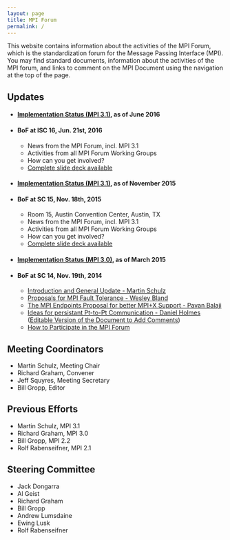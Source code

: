 ```yaml
---
layout: page
title: MPI Forum
permalink: /
---
```


This website contains information about the activities of the MPI Forum, which is the standardization forum for the Message Passing Interface (MPI).
You may find standard documents, information about the activities of the MPI forum, and links to comment on the MPI Document using the navigation at the top of the page.

## Updates

* #### [Implementation Status (MPI 3.1)](mpi31-impl-status-Jun16.pdf), as of June 2016

* #### BoF at ISC 16, Jun. 21st, 2016

    *   News from the MPI Forum, incl. MPI 3.1
    *   Activities from all MPI Forum Working Groups
    *   How can you get involved?
    *   [Complete slide deck available](2016-06-iscbof.pdf)

* #### [Implementation Status (MPI 3.1)](mpi31-impl-status-Nov15.pdf), as of November 2015

* #### BoF at SC 15, Nov. 18th, 2015

    *   Room 15, Austin Convention Center, Austin, TX
    *   News from the MPI Forum, incl. MPI 3.1
    *   Activities from all MPI Forum Working Groups
    *   How can you get involved?
    *   [Complete slide deck available](2015-11-scbof.pdf)

* #### [Implementation Status (MPI 3.0)](mpi3-impl-status-Mar15.pdf), as of March 2015

* #### BoF at SC 14, Nov. 19th, 2014

    *   [Introduction and General Update - Martin Schulz](2014-11-scbof-intro.pdf)
    *   [Proposals for MPI Fault Tolerance - Wesley Bland](2014-11-scbof-ft.pdf)
    *   [The MPI Endpoints Proposal for better MPI+X Support - Pavan Balaji](2014-11-scbof-hybrid.pdf)
    *   [Ideas for persistant Pt-to-Pt Communication - Daniel Holmes](2014-11-scbof-p2p.pdf)
        ([Editable Version of the Document to Add Comments](https://docs.google.com/presentation/d/1EPcklG0PMFQCAbu5F1qmcyeWPdsJf4xKr8JOhs1OcVA/edit?usp=sharing))
    *   [How to Participate in the MPI Forum](2014-11-scbof-join.pdf)

## Meeting Coordinators

*   Martin Schulz, Meeting Chair
*   Richard Graham, Convener
*   Jeff Squyres, Meeting Secretary
*   Bill Gropp, Editor

## Previous Efforts

*   Martin Schulz, MPI 3.1
*   Richard Graham, MPI 3.0
*   Bill Gropp, MPI 2.2
*   Rolf Rabenseifner, MPI 2.1

## Steering Committee

*   Jack Dongarra
*   Al Geist
*   Richard Graham
*   Bill Gropp
*   Andrew Lumsdaine
*   Ewing Lusk
*   Rolf Rabenseifner